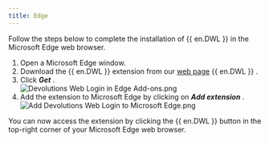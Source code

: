 ```yaml
---
title: Edge
---
```

Follow the steps below to complete the installation of {{ en.DWL }} in the Microsoft Edge web browser.  

1. Open a Microsoft Edge window. 
1. Download the {{ en.DWL }} extension from our [web page](https://devolutions.net/web-login) {{ en.DWL }} . 
1. Click ***Get*** .  
![Devolutions Web Login in Edge Add-ons.png](/img/en/dwl/Dwl4012.png)
1. Add the extension to Microsoft Edge by clicking on ***Add extension*** .  
![Add Devolutions Web Login to Microsoft Edge.png](/img/en/dwl/Dwl4013.png)  

You can now access the extension by clicking the {{ en.DWL }} button in the top-right corner of your Microsoft Edge web browser. 

